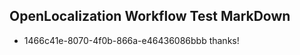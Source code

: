 ## OpenLocalization Workflow Test MarkDown
* 1466c41e-8070-4f0b-866a-e46436086bbb thanks!

<!--HONumber=Jul16_HO4-->


